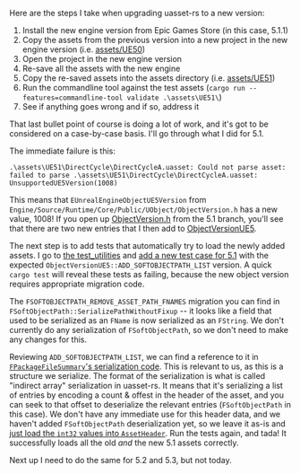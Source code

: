 Here are the steps I take when upgrading uasset-rs to a new version:

1. Install the new engine version from Epic Games Store (in this case, 5.1.1)
1. Copy the assets from the previous version into a new project in the new engine version (i.e. [assets/UE50](https://github.com/jorgenpt/uasset-rs/tree/main/assets/UE50))
1. Open the project in the new engine version
1. Re-save all the assets with the new engine
1. Copy the re-saved assets into the assets directory (i.e. [assets/UE51](https://github.com/jorgenpt/uasset-rs/tree/main/assets/UE51))
1. Run the commandline tool against the test assets (`cargo run --features=commandline-tool validate .\assets\UE51\`)
1. See if anything goes wrong and if so, address it

That last bullet point of course is doing a lot of work, and it's got to be considered on a case-by-case basis. I'll go through what I did for 5.1.

The immediate failure is this:

```
.\assets\UE51\DirectCycle\DirectCycleA.uasset: Could not parse asset: failed to parse .\assets\UE51\DirectCycle\DirectCycleA.uasset: UnsupportedUE5Version(1008)
```

This means that `EUnrealEngineObjectUE5Version` from `Engine/Source/Runtime/Core/Public/UObject/ObjectVersion.h` has a new value, 1008! If you open up [ObjectVersion.h](https://github.com/EpicGames/UnrealEngine/blob/5.1/Engine/Source/Runtime/Core/Public/UObject/ObjectVersion.h#L39) from the 5.1 branch, you'll see that there are two new entries that I then add to [ObjectVersionUE5](https://github.com/jorgenpt/uasset-rs/blob/e7f401753992c403e4af76e6ef1fcd70f12c7562/src/enums.rs#L330).

The next step is to add tests that automatically try to load the newly added assets. I go to [the test_utilities](https://github.com/jorgenpt/uasset-rs/blob/main/test_utilities/src/lib.rs) and [add a new test case for 5.1](https://github.com/jorgenpt/uasset-rs/commit/beda5a1294133a82a86fc8eca36265315d888eef#diff-db822ca26e41e0762e8bdc9eeb054a90a40abaf8937a3d3d98f577f5b83c4956R148) with the expected `ObjectVersionUE5::ADD_SOFTOBJECTPATH_LIST` version. A quick `cargo test` will reveal these tests as failing, because the new object version requires appropriate migration code.

The `FSOFTOBJECTPATH_REMOVE_ASSET_PATH_FNAMES` migration you can find in `FSoftObjectPath::SerializePathWithoutFixup` -- it looks like a field that used to be serialized as an `FName` is now serialized as an `FString`. We don't currently do any serialization of `FSoftObjectPath`, so we don't need to make any changes for this.

Reviewing `ADD_SOFTOBJECTPATH_LIST`, we can find a reference to it in [`FPackageFileSummary`'s serialization code](https://github.com/EpicGames/UnrealEngine/blob/5.1/Engine/Source/Runtime/CoreUObject/Private/UObject/PackageFileSummary.cpp#L217). This is relevant to us, as this is a structure we serialize. The format of the serialization is what is called "indirect array" serialization in uasset-rs. It means that it's serializing a list of entries by encoding a count & offest in the header of the asset, and you can seek to that offset to deserialize the relevant entries (`FSoftObjectPath` in this case). We don't have any immediate use for this header data, and we haven't added `FSoftObjectPath` deserialization yet, so we leave it as-is and [just load the `int32` values into `AssetHeader`](https://github.com/jorgenpt/uasset-rs/commit/c79a3721fecb630aa39c66f189c8b1e541520b88#diff-b1a35a68f14e696205874893c07fd24fdb88882b47c23cc0e0c80a30c7d53759R348). Run the tests again, and tada! It successfully loads all the old _and_ the new 5.1 assets correctly.

Next up I need to do the same for 5.2 and 5.3, but not today.
